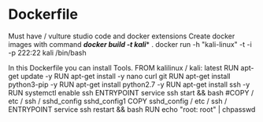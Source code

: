 # Dockerfile 
Must have / vulture studio code and docker extensions
Create docker images with command
*******docker build -t kali******** .
docker run -h "kali-linux" -t -i -p 222:22 kali /bin/bash

In this Dockerfile you can install Tools.
FROM kalilinux / kali: latest
RUN apt-get update -y
RUN apt-get install -y nano curl git
RUN apt-get install python3-pip -y
RUN apt-get install python2.7 -y
RUN apt-get install ssh -y
RUN systemctl enable ssh
ENTRYPOINT service ssh start && bash
#COPY / etc / ssh / sshd_config sshd_config1
COPY sshd_config / etc / ssh /
ENTRYPOINT service ssh restart && bash
RUN echo "root: root" | chpasswd
